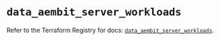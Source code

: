 # `data_aembit_server_workloads`

Refer to the Terraform Registry for docs: [`data_aembit_server_workloads`](https://registry.terraform.io/providers/aembit/aembit/1.25.1/docs/data-sources/server_workloads).
